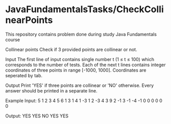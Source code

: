 # JavaFundamentalsTasks/CheckCollinearPoints
This repository contains problem done during study Java Fundamentals course

Collinear points
Check if 3 provided points are collinear or not.

Input
The first line of input contains single number t (1 ≤ t ≤ 100) which corresponds to the number of tests. Each of the next t lines contains integer coordinates of three points in range [-1000, 1000]. Coordinates are seperated by tab.

Output
Print 'YES' if three points are collinear or 'NO' otherwise. Every answer should be printed in a separate line.

Example
Input:
5
1   2   3   4   5   6
1   3   1   4   1   -3
1   2   -3  4   3   9
2   -1  3   -1  -4  -1
0   0   0   0   0   0

Output:
YES
YES
NO
YES
YES